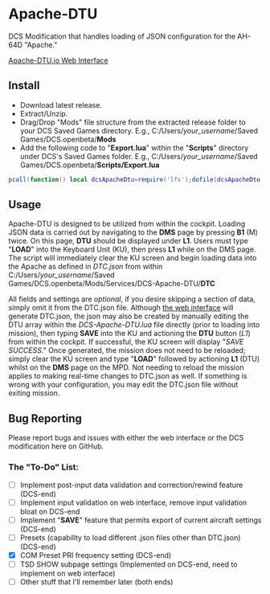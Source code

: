 # Apache-DTU
DCS Modification that handles loading of JSON configuration for the AH-64D "Apache."

[Apache-DTU.io Web Interface](http://www.apache-dtu.io/)

## Install
- Download latest release.
- Extract/Unzip.
- Drag/Drop "Mods" file structure from the extracted release folder to your DCS Saved Games directory. E.g., C:/Users/*your_username*/Saved Games/DCS.openbeta/**Mods**
- Add the following code to "**Export.lua**" within the "**Scripts**" directory under DCS's Saved Games folder. E.g., C:/Users/*your_username*/Saved Games/DCS.openbeta/**Scripts/Export.lua**
```lua
pcall(function() local dcsApacheDtu=require('lfs');dofile(dcsApacheDtu.writedir()..[[Mods\Services\DCS-Apache-DTU\Scripts\DCS-Apache-DTU.lua]]); end,nil);
```

## Usage
Apache-DTU is designed to be utilized from within the cockpit. Loading JSON data is carried out by navigating to the **DMS** page by pressing **B1** (M) twice. On this page, **DTU** should be displayed under **L1**. Users must type "**LOAD**" into the Keyboard Unit (KU), then press **L1** while on the DMS page. The script will immediately clear the KU screen and begin loading data into the Apache as defined in *DTC.json* from within C:/Users/*your_username*/Saved Games/DCS.openbeta/Mods/Services/DCS-Apache-DTU/**DTC**

All fields and settings are *optional*, if you desire skipping a section of data, simply omit it from the DTC.json file.
Although [the web interface](http://www.apache-dtu.io/) will generate DTC.json, the json may also be created by manually editing the DTU array within the *DCS-Apache-DTU.lua* file directly (prior to loading into mission), then typing **SAVE** into the KU and actioning the **DTU** button (*L1*) from within the cockpit. If successful, the KU screen will display "*SAVE SUCCESS*." Once generated, the mission does not need to be reloaded; simply clear the KU screen and type "**LOAD**" followed by actioning **L1** (DTU) whilst on the **DMS** page on the MPD. Not needing to reload the mission applies to making real-time changes to DTC.json as well. If something is wrong with your configuration, you may edit the DTC.json file without exiting mission.

## Bug Reporting
Please report bugs and issues with either the web interface or the DCS modification here on GitHub.

### The "To-Do" List:
- [ ] Implement post-input data validation and correction/rewind feature (DCS-end)
- [ ] Implement input validation on web interface, remove input validation bloat on DCS-end
- [ ] Implement "**SAVE**" feature that permits export of current aircraft settings (DCS-end)
- [ ] Presets (capability to load different .json files other than DTC.json) (DCS-end)
- [x] COM Preset PRI frequency setting (DCS-end)
- [ ] TSD SHOW subpage settings (Implemented on DCS-end, need to implement on web interface)
- [ ] Other stuff that I'll remember later (both ends)
